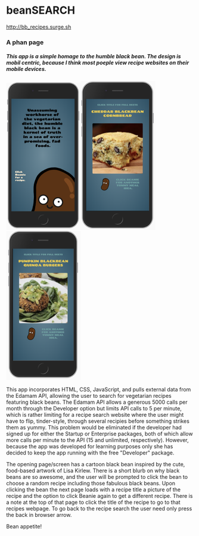 # beanSEARCH

http://bb_recipes.surge.sh

### A phan page

##### This app is a simple homage to the humble black bean. The design is mobil centric, because I think most poeple view recipe websites on their mobile devices.

<img src="images/bean_app_pg1.png" alt="bean app page 1" width="200"/><img src="images/bean_app_pg2.png" alt="bean app page 2" width="200"/><img src="images/bean_app_pg3.png" alt="bean app page 3" width="200"/>

This app incorporates HTML, CSS, JavaScript, and pulls external data from the Edamam API, allowing the user to search for vegetarian recipes featuring black beans. The Edamam API allows a generous 5000 calls per month through the Developer option but limits API calls to 5 per minute, which is rather limiting for a recipe search website where the user might have to flip, tinder-style, through several recipies before something strikes them as yummy.  This problem would be eliminated if the developer had signed up for either the Startup or Enterprise packages, both of which allow more calls per minute to the API (15 and unlimited, respectively).  However, because the app was developed for learning purposes only she has decided to keep the app running with the free "Developer" package.

The opening page/screen has a cartoon black bean inspired by the cute, food-based artwork of Lisa Kirlew.  There is a short blurb on why black beans are so awesome, and the user will be prompted to click the bean to choose a random recipe including those fabulous black beans. Upon clicking the bean the next page loads with a recipe title a picture of the recipe and the option to click Beanie again to get a different recipe.  There is a note at the top of that page to click the title of the recipe to go to that recipes webpage.  To go back to the recipe search the user need only press the back in browser arrow. 

Bean appetite!


